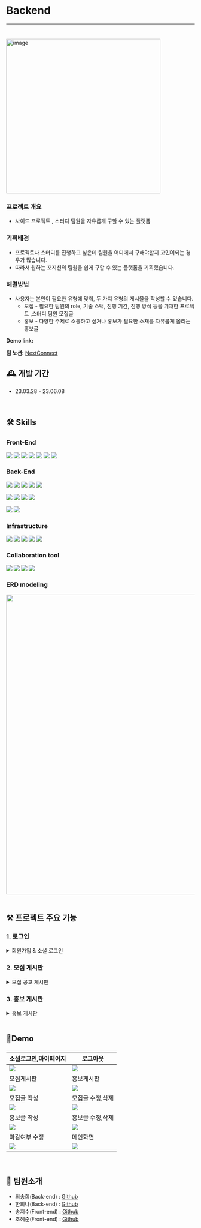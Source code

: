 # Backend
---
# 
<img width="412" alt="image" src="https://github.com/Next-Connect-Project/Frontend/assets/70136320/362a7929-9f2d-4859-82e2-b35e36c578ce">


### 프로젝트 개요

- 사이드 프로젝트 , 스터디 팀원을 자유롭게 구할 수 있는 플랫폼

### 기획배경

- 프로젝트나 스터디를 진행하고 싶은데 팀원을 어디에서 구해야할지 고민이되는 경우가 많습니다.
- 따라서 원하는 포지션의 팀원을 쉽게 구할 수 있는 플랫폼을 기획했습니다.

### 해결방법

- 사용자는 본인이 필요한 유형에 맞춰, 두 가지 유형의 게시물을 작성할 수 있습니다.
    - 모집 - 필요한 팀원의 role, 기술 스택, 진행 기간, 진행 방식 등을 기재한 프로젝트 ,스터디 팀원 모집글
    - 홍보 - 다양한 주제로 소통하고 싶거나 홍보가 필요한 소재를 자유롭게 올리는 홍보글

**Demo link:** 

**팀 노션:** [NextConnect](https://www.notion.so/ea86bb2be7484da699f9b5c91c2b502f?pvs=21)

## 🕰️ 개발 기간

- 23.03.28 - 23.06.08

</br>

## 🛠️ Skills
### Front-End
<img src="https://img.shields.io/badge/react-61DAFB?style=for-the-badge&logo=react&logoColor=white"> <img src="https://img.shields.io/badge/TypeScript-3178C6?style=for-the-badge&logo=TypeScript&logoColor=white"> 
<img src="https://img.shields.io/badge/Vite-646CFF?style=for-the-badge&logo=Vite&logoColor=white"> <img src="https://img.shields.io/badge/redux-764ABC?style=for-the-badge&logo=redux&logoColor=white"> <img src="https://img.shields.io/badge/React Router-CA4245?style=for-the-badge&logo=sasReact Routers&logoColor=white"> <img src="https://img.shields.io/badge/Axios-5A29E4?style=for-the-badge&logo=Axios&logoColor=white"> <img src="https://img.shields.io/badge/Scss-cc6699?style=for-the-badge&logo=sass&logoColor=white"> 


### Back-End

<img src="https://img.shields.io/badge/java-%23ED8B00.svg?style=for-the-badge&logo=java&logoColor=white">  <img src="https://img.shields.io/badge/spring boot-6DB33F?style=for-the-badge&logo=springboot&logoColor=white"> <img src="https://img.shields.io/badge/spring batch-6DB33F?style=for-the-badge&logo=springboot&logoColor=white"> <img src="https://img.shields.io/badge/spring security-6DB33F?style=for-the-badge&logo=spring security&logoColor=white"> <img src="https://img.shields.io/badge/gradle-2D4999?style=for-the-badge&logo=gradle&logoColor=white">

<img src="https://img.shields.io/badge/JPA-6DB33F?style=for-the-badge"> <img src="https://img.shields.io/badge/QueryDql-7957D5?style=for-the-badge&logo=QueryDql&logoColor=white"> <img src="https://img.shields.io/badge/mariaDB-003545?style=for-the-badge&logo=mariaDB&logoColor=white"> <img src="https://img.shields.io/badge/redis-DC382D?style=for-the-badge&logo=redis&logoColor=white"> 

<img src="https://img.shields.io/badge/JWT-black?style=for-the-badge&logo=JSON%20web%20tokens"> <img src="https://img.shields.io/badge/Server Sent Event-B5314C?style=for-the-badge&logo=net%20web%20tokens">

### Infrastructure
<img src="https://img.shields.io/badge/Docker-2496ED?style=for-the-badge&logo=Docker&logoColor=white"> <img src="https://img.shields.io/badge/Amazon EC2-FF9900?style=for-the-badge&logo=Amazon EC2&logoColor=white"> <img src="https://img.shields.io/badge/Amazon RDS-527FFF?style=for-the-badge&logo=Amazon RDS&logoColor=white"> <img src="https://img.shields.io/badge/Amazon S3-569A31.svg?style=for-the-badge&logo=Amazon S3&logoColor=white"> <img src="https://img.shields.io/badge/Git Action-181717.svg?style=for-the-badge&logo=Git&logoColor=white">


### Collaboration tool
<img src="https://img.shields.io/badge/Git-F05032?style=for-the-badge&logo=Git&logoColor=white"> <img src="https://img.shields.io/badge/notion-000000?style=for-the-badge&logo=notion&logoColor=white"> <img src="https://img.shields.io/badge/slack-4A154B?style=for-the-badge&logo=slack&logoColor=white"> <img src="https://img.shields.io/badge/GitHub-4A154B?style=for-the-badge&logo=GitHub&logoColor=white">



### ERD modeling

<img src = "https://github.com/songhee1/algorithm-study/assets/96781855/d99df16b-4d15-4690-a767-9b6ba1cea64c" width = "auto" height = "800px"> 


<br>
<br>

## ⚒️ 프로젝트 주요 기능

### 1. 로그인
<details>
<summary> 회원가입 & 소셜 로그인</summary>
<div markdown="1">
<ul>
<li>소셜 로그인은 JWT 인증 방식으로 구현</li>
<li>OAuth 로그인 : 네이버 계정을 통해 로그인
<ul>
<li>Front 에서 Authorization code 발급받아 Server 로 전달</li>
<li>Back 에서 Authorization code 를 받아 네이버 서버로부터 Access Token 및 유저 정보를 요청</li>
<li>응답받은 유저 정보로 Database 를 검색하여 회원 정보 생성</li>
<li>로그인 성공 시 Access, Refresh Token을 발급하여 응답</li>
</ul>
</li>
<li>인증
<ul>
<li>요청마다 AccessToken을 준다.</li>
<li>AccessToken이 만료되었다면 RefreshToken을 통해 토큰을 새로 발급 받는다.</li>
</ul>
</li>
</ul>
</div>
</details>

### 2. 모집 게시판
<details>
<summary>모집 공고 게시판</summary>
<div markdown="1">
<ul>
<li>메인 페이지
<ul>
<li>마감일이 가장 임박한 모집 공고글 4개를 보여준다.</li>
</ul>
</li>
<li>모집 공고글 조회
<ul>
<li>분류 (프로젝트, 스터디) , 상태(진행중, 모집완료)로 필터 하여 사용자에게 보여준다.</li>
<li>AccessToken이 만료되었다면 RefreshToken을 통해 토큰을 새로 발급 받는다.</li>
</ul>
</li>
</ul>
<ul>
<li>모집 공고 등록
<ul>
<li>제목, 모집 구분, 모임 목적, 기술 스택, 모집 마감일, 모집 인원, 진행 방식, 진행 기간, 모임 시간 및 장소, 진행 방법, 연락 방법, 자유 소개글 항목으로 나뉘어져 있다.</li>
<li>자유 소개글을 제외한 모든 항목은 필수 항목이며, 빈 항목으로 제출 시 등록이 되지 않는다.</li>
<li>글쓴이, 작성 시간, 상태(OPEN, CLOSED)는 자동으로 기입된다.</li>
<li>상세 조회 시, 해당 모집글이 없으면 에러가 발생한다.</li>
</ul>
</li>
<li>모집 마감
<ul>
<li>모집중 버튼을 눌러 프로젝트의 상태를 비활성화 할 수 있다.</li>
<li>모집완료 버튼을 눌러 모집 마감했던 프로젝트를 다시 모집 활성화 할 수 있다.</li>
<li>작성자가 아닌 사용자가 모집글을 마감하거나 다시 활성화할 수 없다.</li>
</ul>
</li>
</ul>
<ul>
<li>모집 글 수정
<ul>
<li>상세페이지 에서 AccessToken으로 사용자 정보를 확인 후 수정권한을 부여한다. </li>
<li>사용자가 작성한 글을 기반으로 자동으로 입력되어진 상태로 편집페이지를 보여준다.</li>
<li>작성한 모집 공고 수정한다. </li>
<li>작성자가 아닌 사용자가 모집글을 수정할 수 없다.</li>
</ul>
</li>
<li>모집 글 삭제
<ul>
<li>삭제 확인 모달에서 한번 더 버튼을 누를 시 작성한 모집 공고가 삭제된다.</li>
<li>작성자가 아닌 사용자가 모집글을 삭제할 수 없다.</li>
</ul>
</li>
</ul>

</div>
</details>


### 3. 홍보 게시판
<details>
<summary>홍보 게시판 </summary>
<div markdown="1">
<ul>
<li>메인 페이지
<ul>
<li>현재 날짜로부터 2주 이내로 작성한 홍보글 4개를 불러온다.</li>
</ul>
</li>
<li>홍보글 조회
<ul>
<li>제목, 내용,  프로젝트 홍보 요약정보에 대한 글을 작성한다.</li>
<li>작성자, 작성 시간, 조회수, 추천 수가 자동으로 정보 추가된다.</li>
<li>제목과 내용, 프로젝트 홍보 요약정보를 필수로 작성한다.</li>
<li>조회수는 방문 중복 처리가 되지 않도록 사용자 페이지에 쿠키에 값을 넣고 세션 시간을 정해 만료되기 전까지 조회수가 오르지 않도록 방지한다.</li>
</ul>
</li>
</ul>
<ul>
<li>홍보글 수정
<ul>
<li>본인이 작성한 글 인지 DB 사용자 정보와 글쓴이 정보를 유효 값으로 비교하여 수정 권한을 준다. </li>
<li>수정 페이지로 넘어가서 제목과 내용, 프로젝트 요약 정보 내용을 수정한다.</li>
</ul>
</li>
<li>홍보글 추천
<ul>
<li>추천을 누르지 않은 경우 추천 수가 각 회원 별로 1씩 오르고 줄어든다.</li>
<li>같은 수의 추천 수를 가진 게시물이 존재할 경우 최신 순 정렬된다.</li>
</ul>
</li>
<li>홍보글 조회
<ul>
<li>쿼리 파라미터 값에 따라 최신 순, 추천 순, 최신 및 추천 순 동시 적용해 정렬한다.</li>
</ul>
</li>
<li>마이페이지 홍보글 조회
<ul>
<li>본인이 작성한 글을 오래된 순으로 정렬하여 조회한다.</li>
</ul>
</li>
</ul>
 

</div>
</details>


</br>

## 🚀Demo
###
|소셜로그인,마이페이지|로그아웃|
|---|---|
|<img src ="https://github.com/Next-Connect-Project/Frontend/assets/70136320/2f507846-ad12-42c6-9396-7505f4f06958" />|<img src ="https://github.com/Next-Connect-Project/Frontend/assets/70136320/07a1c4cc-b644-4c97-9d3d-a3ff2d723e84"/>|
|모집게시판|홍보게시판|
|<img src ="https://github.com/Next-Connect-Project/Frontend/assets/70136320/7b2f6a88-9dda-496d-bea5-29a5a6dd2718"/>|<img src ="https://github.com/Next-Connect-Project/Frontend/assets/70136320/33c09d9f-70f3-4ea5-a4e0-5d67b1d7f308"/>|
|모집글 작성|모집글 수정,삭제|
|<img src ="https://github.com/Next-Connect-Project/Frontend/assets/70136320/6023eee4-dc57-4829-815f-743a856e453f"/>|<img src ="https://github.com/Next-Connect-Project/Frontend/assets/70136320/bd38b5bc-3199-45ef-8fc0-0ddd3afea1a3"/>|
|홍보글 작성|홍보글 수정,삭제|
|<img src ="https://github.com/Next-Connect-Project/Frontend/assets/70136320/7f9f153c-ac73-45fe-8d93-920d941f2887"/>|<img src ="https://github.com/Next-Connect-Project/Frontend/assets/70136320/d4ec5e05-415a-4e91-91b9-5a114ee6c383"/>|
|마감여부 수정|메인화면|
|<img src ="https://github.com/Next-Connect-Project/Frontend/assets/70136320/cba8ca7d-4f66-4cc7-bd84-b5aba044275c"/>|<img src ="https://github.com/Next-Connect-Project/Frontend/assets/70136320/085fcf7b-b8d8-4f52-aa46-4b8145a48f0e"/>|

</br>


## 👥 팀원소개
- 최송희(Back-end) : [Github  ](https://github.com/songhee1)
- 한희나(Back-end) :  [Github  ](https://github.com/heenahan)
- 송지수(Front-end) : [Github  ](https://github.com/z1su)
- 조혜준(Front-end) : [Github  ](https://github.com/chj950807)
